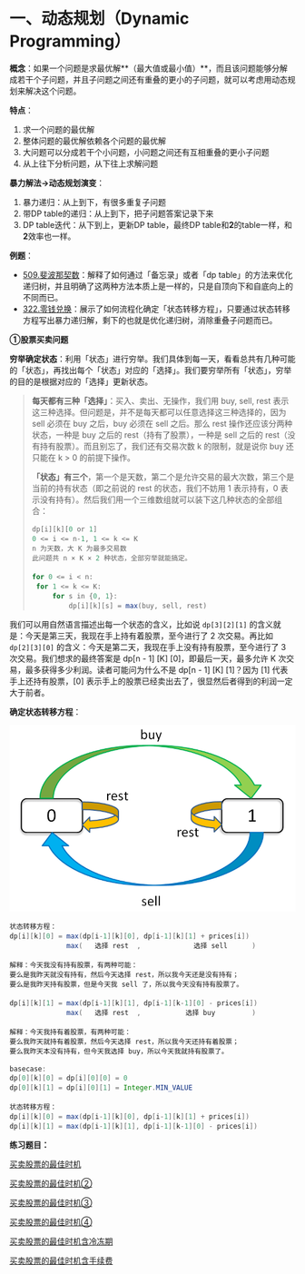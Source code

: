 # 一、动态规划（Dynamic Programming）

**概念**：如果一个问题是求最优解**（最大值或最小值）**，而且该问题能够分解成若干个子问题，并且子问题之间还有重叠的更小的子问题，就可以考虑用动态规划来解决这个问题。

**特点**：

1. 求一个问题的最优解
2. 整体问题的最优解依赖各个问题的最优解
3. 大问题可以分成若干个小问题，小问题之间还有互相重叠的更小子问题
4. 从上往下分析问题，从下往上求解问题



**暴力解法->动态规划演变**：

1. 暴力递归：从上到下，有很多重复子问题
2. 带DP table的递归：从上到下，把子问题答案记录下来
3. DP table迭代：从下到上，更新DP table，最终DP table和**2**的table一样，和**2**效率也一样。

**例题**：

- [509.斐波那契数](https://leetcode-cn.com/problems/fibonacci-number/)：解释了如何通过「备忘录」或者「dp table」的方法来优化递归树，并且明确了这两种方法本质上是一样的，只是自顶向下和自底向上的不同而已。
- [322.零钱兑换](https://leetcode-cn.com/problems/coin-change/)：展示了如何流程化确定「状态转移方程」，只要通过状态转移方程写出暴力递归解，剩下的也就是优化递归树，消除重叠子问题而已。



**①股票买卖问题**

**穷举确定状态**：利用「状态」进行穷举。我们具体到每一天，看看总共有几种可能的「状态」，再找出每个「状态」对应的「选择」。我们要穷举所有「状态」，穷举的目的是根据对应的「选择」更新状态。

> **每天都有三种「选择」**：买入、卖出、无操作，我们用 buy, sell, rest 表示这三种选择。但问题是，并不是每天都可以任意选择这三种选择的，因为 sell 必须在 buy 之后，buy 必须在 sell 之后。那么 rest 操作还应该分两种状态，一种是 buy 之后的 rest（持有了股票），一种是 sell 之后的 rest（没有持有股票）。而且别忘了，我们还有交易次数 k 的限制，就是说你 buy 还只能在 k > 0 的前提下操作。
>
> **「状态」有三个**，第一个是天数，第二个是允许交易的最大次数，第三个是当前的持有状态（即之前说的 rest 的状态，我们不妨用 1 表示持有，0 表示没有持有）。然后我们用一个三维数组就可以装下这几种状态的全部组合：
>
> ```java
> dp[i][k][0 or 1]
> 0 <= i <= n-1, 1 <= k <= K
> n 为天数，大 K 为最多交易数
> 此问题共 n × K × 2 种状态，全部穷举就能搞定。
> 
> for 0 <= i < n:
>  for 1 <= k <= K:
>      for s in {0, 1}:
>          dp[i][k][s] = max(buy, sell, rest)
> ```

我们可以用自然语言描述出每一个状态的含义，比如说 `dp[3][2][1]` 的含义就是：今天是第三天，我现在手上持有着股票，至今进行了 2 次交易。再比如 `dp[2][3][0]` 的含义：今天是第二天，我现在手上没有持有股票，至今进行了 3 次交易。我们想求的最终答案是 dp[n - 1] [K] [0]，即最后一天，最多允许 K 次交易，最多获得多少利润。读者可能问为什么不是 dp[n - 1] [K] [1]？因为 [1] 代表手上还持有股票，[0] 表示手上的股票已经卖出去了，很显然后者得到的利润一定大于前者。

**确定状态转移方程**：

![img](https://github.com/labuladong/fucking-algorithm/raw/master/pictures/%E8%82%A1%E7%A5%A8%E9%97%AE%E9%A2%98/1.png)

```java
状态转移方程：
dp[i][k][0] = max(dp[i-1][k][0], dp[i-1][k][1] + prices[i])
              max(   选择 rest  ,             选择 sell      )

解释：今天我没有持有股票，有两种可能：
要么是我昨天就没有持有，然后今天选择 rest，所以我今天还是没有持有；
要么是我昨天持有股票，但是今天我 sell 了，所以我今天没有持有股票了。

dp[i][k][1] = max(dp[i-1][k][1], dp[i-1][k-1][0] - prices[i])
              max(   选择 rest  ,           选择 buy         )

解释：今天我持有着股票，有两种可能：
要么我昨天就持有着股票，然后今天选择 rest，所以我今天还持有着股票；
要么我昨天本没有持有，但今天我选择 buy，所以今天我就持有股票了。
```

```java
basecase:
dp[0][k][0] = dp[i][0][0] = 0
dp[0][k][1] = dp[i][0][1] = Integer.MIN_VALUE

状态转移方程：
dp[i][k][0] = max(dp[i-1][k][0], dp[i-1][k][1] + prices[i])
dp[i][k][1] = max(dp[i-1][k][1], dp[i-1][k-1][0] - prices[i])
```

**练习题目：**

[买卖股票的最佳时机](https://leetcode-cn.com/problems/best-time-to-buy-and-sell-stock)

[买卖股票的最佳时机②](https://leetcode-cn.com/problems/best-time-to-buy-and-sell-stock-ii/)

[买卖股票的最佳时机③](https://leetcode-cn.com/problems/best-time-to-buy-and-sell-stock-iii)

[买卖股票的最佳时机④](https://leetcode-cn.com/problems/best-time-to-buy-and-sell-stock-iv)

[买卖股票的最佳时机含冷冻期](https://leetcode-cn.com/problems/best-time-to-buy-and-sell-stock-with-cooldown)

[买卖股票的最佳时机含手续费](https://leetcode-cn.com/problems/best-time-to-buy-and-sell-stock-with-transaction-fee)

